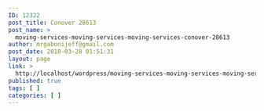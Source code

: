 ```yaml
---
ID: 12322
post_title: Conover 28613
post_name: >
  moving-services-moving-services-moving-services-conover-28613
author: mrgabonijeff@gmail.com
post_date: 2018-03-28 01:51:31
layout: page
link: >
  http://localhost/wordpress/moving-services-moving-services-moving-services-conover-28613/
published: true
tags: [ ]
categories: [ ]
---
```

